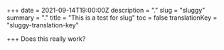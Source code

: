 +++
date = 2021-09-14T19:00:00Z
description = "."
slug = "sluggy"
summary = "."
title = "This is a test for slug"
toc = false
translationKey = "sluggy-translation-key"

+++
Does this really work?